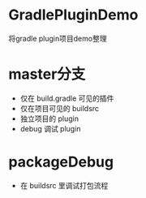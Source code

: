 # GradlePluginDemo
将gradle plugin项目demo整理

# master分支
- 仅在 build.gradle 可见的插件
- 仅在项目可见的 buildsrc
- 独立项目的 plugin
- debug 调试 plugin
# packageDebug
- 在 buildsrc 里调试打包流程
